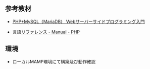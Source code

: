 ## 参考教材

- [PHP+MySQL（MariaDB） Webサーバーサイドプログラミング入門](https://www.udemy.com/course/php7basic/?src=sac&kw=php)

- [言語リファレンス - Manual - PHP](https://www.php.net/manual/ja/langref.php)



## 環境

- ローカルMAMP環境にて構築及び動作確認

